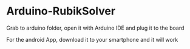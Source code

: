 # Arduino-RubikSolver

Grab to arduino folder, open it with Arduino IDE and plug it to the board

For the android App, download it to your smartphone and it will work

